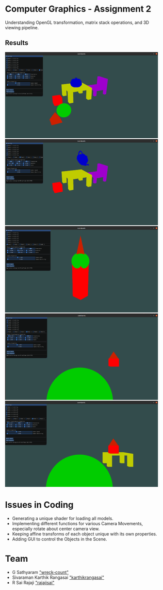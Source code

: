# Computer Graphics - Assignment 2
Understanding OpenGL transformation, matrix stack operations, and 3D viewing pipeline.

## Results
![Scene 1](./outputs/scene1.png "Result 1")
![Scene 2](./outputs/scene2.png "Result 2")
![Scene 3](./outputs/scene3.png "Result 3")
![Scene 4](./outputs/scene4.png "Result 4")
![Scene 5](./outputs/scene5.png "Result 5")

# Issues in Coding
- Generating a unique shader for loading all models.
- Implementing different functions for various Camera Movements, especially rotate about center camera view.
- Keeping affine transforms of each object unique with its own properties.
- Adding GUI to control the Objects in the Scene.


# Team
- G Sathyaram ["wreck-count"](https://github.com/wreck-count)
- Sivaraman Karthik Rangasai ["karthikrangasai"](https://github.com/karthikrangasai)
- R Sai Rajaji ["rajajisai"](https://github.com/rajajisai)